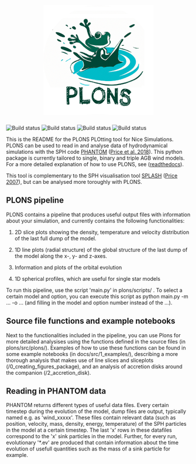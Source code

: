 
<h1 align="center">
<img src="https://raw.githubusercontent.com/Ensor-code/plons/main/plons.png" width="300">
</h1>

![Build status](https://github.com/Ensor-code/plons/actions/workflows/build-and-test.yaml/badge.svg)
![Build status](https://github.com/Ensor-code/plons/actions/workflows/upload-to-pypi.yaml/badge.svg)
![Build status](https://github.com/Ensor-code/plons/actions/workflows/upload-to-anaconda.yaml/badge.svg)
![Build status](https://readthedocs.org/projects/plons/badge/?version=latest)


This is the README for the PLONS PLOtting tool for Nice Simulations. 
PLONS can be used to read in and analyse data of hydrodynamical simulations with the SPH code
[PHANTOM](https://phantomsph.bitbucket.io/) ([Price et al. 2018](https://ui.adsabs.harvard.edu/abs/2018PASA...35...31P/abstract)). 
This python package is currently tailored to single, binary and triple AGB wind models.
For a more detailed explanation of how to use PLONS, see ([readthedocs](https://plons.readthedocs.io/en/latest/)).

This tool is complementary to the SPH visualisation tool [SPLASH](https://users.monash.edu.au/~dprice/splash/) ([Price 2007](https://adsabs.harvard.edu/abs/2007PASA...24..159P)), but can be analysed more toroughly with PLONS.


PLONS pipeline
------------------

PLONS contains a pipeline that produces useful output files with information about your simulation, and currently contains the following functionalities:

1. 2D slice plots showing the density, temperature and velocity distribution of the last full dump of the model.​

2. 1D line plots (radial structure) of the global structure of the last dump of the model along the x-, y- and z-axes.​

3. Information and plots of the orbital evolution​

4. 1D spherical profiles, which are useful for single star models

To run this pipeline, use the script 'main.py' in plons/scripts/ .
To select a certain model and option, you can execute this script as python main.py -m ... -o ... (and filling in the model and option number instead of the ...).

Source file functions and example notebooks
----------
Next to the functionalities included in the pipeline, you can use Plons for more detailed analysises using the functions defined in the source files (in plons/src/plons/). 
Examples of how to use these functions can be found in some example notebooks (in docs/src/1_examples/), describing a more thorough analysis that makes use of line slices and sliceplots (/0_creating_figures_package), and an analysis of accretion disks around the companion (/2_accretion_disk).


Reading in PHANTOM data
-------

PHANTOM returns different types of useful data files.
Every certain timestep during the evolution of the model, dump files are output, typically named e.g. as 'wind_xxxxx'.
These files contain relevant data (such as position, velocity,
mass, density, energy, temperature) of the SPH particles in the model at a certain timestep.
The last 'x' rows in these datafiles correspond to the 'x' sink particles in the model.
Further, for every run, evolutionary '*.ev' are produced that contain information about the time evolution of usefull quantities such as the mass of a sink particle for example.


